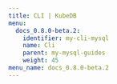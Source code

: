 ```yaml
---
title: CLI | KubeDB
menu:
  docs_0.8.0-beta.2:
    identifier: my-cli-mysql
    name: Cli
    parent: my-mysql-guides
    weight: 45
menu_name: docs_0.8.0-beta.2
---
```

